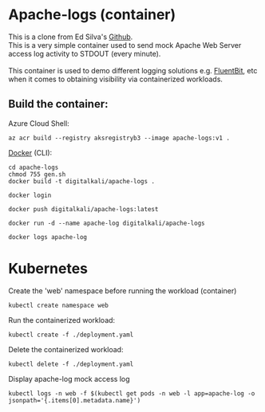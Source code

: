 # Apache-logs (container)
This is a clone from Ed Silva's [Github](https://github.com/edsiper/apache-logs).  <br />
This is a very simple container used to send mock Apache Web Server access log activity to STDOUT (every minute). <br />  
This container is used to demo different logging solutions e.g. [FluentBit](https://fluentbit.io/), etc when it comes to obtaining visibility via containerized workloads. <br />

## Build the container:
Azure Cloud Shell: 
```console
az acr build --registry aksregistryb3 --image apache-logs:v1 .
```
[Docker](https://www.docker.com/) (CLI): 
```console
cd apache-logs
chmod 755 gen.sh
docker build -t digitalkali/apache-logs .
```
```console
docker login
```
```console
docker push digitalkali/apache-logs:latest
```
```console
docker run -d --name apache-log digitalkali/apache-logs
```
```console
docker logs apache-log
```

# Kubernetes
Create the 'web' namespace before running the workload (container) <br />
```console
kubectl create namespace web
```

Run the containerized workload: <br />
```console
kubectl create -f ./deployment.yaml
```

Delete the containerized workload: <br />
```console
kubectl delete -f ./deployment.yaml
```

Display apache-log mock access log <br />
```console
kubectl logs -n web -f $(kubectl get pods -n web -l app=apache-log -o jsonpath='{.items[0].metadata.name}')
```

